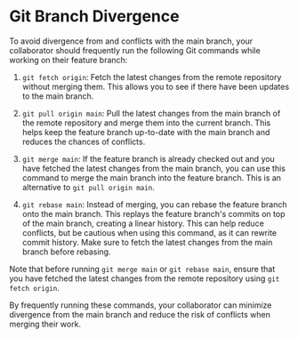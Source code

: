 # Git Branch Divergence

To avoid divergence from and conflicts with the main branch, your collaborator
should frequently run the following Git commands while working on their feature
branch:

1. `git fetch origin`: Fetch the latest changes from the remote repository
   without merging them. This allows you to see if there have been updates to
   the main branch.

2. `git pull origin main`: Pull the latest changes from the main branch of the
   remote repository and merge them into the current branch. This helps keep the
   feature branch up-to-date with the main branch and reduces the chances of
   conflicts.

3. `git merge main`: If the feature branch is already checked out and you have
   fetched the latest changes from the main branch, you can use this command to
   merge the main branch into the feature branch. This is an alternative
   to `git pull origin main`.

4. `git rebase main`: Instead of merging, you can rebase the feature branch onto
   the main branch. This replays the feature branch's commits on top of the main
   branch, creating a linear history. This can help reduce conflicts, but be
   cautious when using this command, as it can rewrite commit history. Make sure
   to fetch the latest changes from the main branch before rebasing.

Note that before running `git merge main` or `git rebase main`, ensure that you
have fetched the latest changes from the remote repository
using `git fetch origin`.

By frequently running these commands, your collaborator can minimize divergence
from the main branch and reduce the risk of conflicts when merging their work.